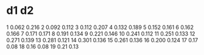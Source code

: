 #                          d1                            d2
1                          0.062                       0.216
2                          0.092                       0.112
3                          0.112                       0.207
4                          0.132                       0.189
5                          0.152                       0.161
6                          0.162                       0.166
7                          0.171                       0.171
8                          0.191                       0.134
9                            0.221                       0.146
10                          0.241                       0.112
11                          0.251                       0.133
12                          0.271                       0.139
13                          0.281                       0.121
14                          0.301                       0.136
15                          0.261                       0.136
16                          0.200                       0.124
17                          0.17                        0.08
18                          0.16                        0.08
19                          0.21                        0.13
